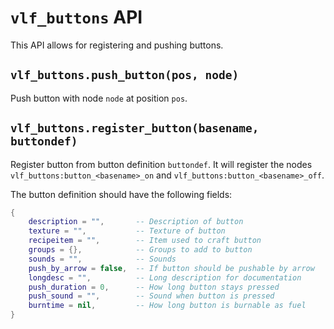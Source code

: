 # `vlf_buttons` API

This API allows for registering and pushing buttons.

## `vlf_buttons.push_button(pos, node)`

Push button with node `node` at position `pos`.

## `vlf_buttons.register_button(basename, buttondef)`

Register button from button definition `buttondef`. It will register the nodes
`vlf_buttons:button_<basename>_on` and `vlf_buttons:button_<basename>_off`.

The button definition should have the following fields:

```lua
{
	description = "",       -- Description of button
	texture = "",           -- Texture of button
	recipeitem = "",        -- Item used to craft button
	groups = {},            -- Groups to add to button
	sounds = "",            -- Sounds
	push_by_arrow = false,  -- If button should be pushable by arrow
	longdesc = "",          -- Long description for documentation
	push_duration = 0,      -- How long button stays pressed
	push_sound = "",        -- Sound when button is pressed
	burntime = nil,         -- How long button is burnable as fuel
}
```
